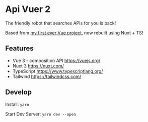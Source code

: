 # Api Vuer 2

The friendly robot that searches APIs for you is back!

Based from [my first ever Vue project](https://github.com/RilDev/api-vuer-ui), now rebuilt using Nuxt + TS!

## Features

- Vue 3 - composition API https://vuejs.org/
- Nuxt 3 https://nuxt.com/
- TypeScript https://www.typescriptlang.org/
- Tailwind https://tailwindcss.com/

## Develop

Install: `yarn`

Start Dev Server: `yarn dev --open`
